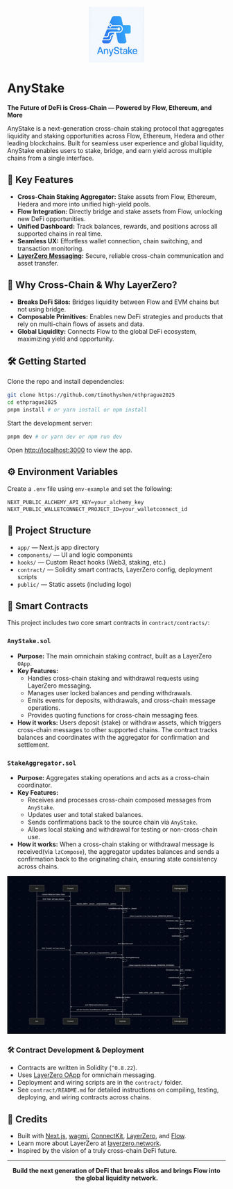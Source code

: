 <p align="center">
  <img src="public/logo.png" alt="AnyStake Logo" width="128"/>
</p>

# AnyStake

**The Future of DeFi is Cross-Chain — Powered by Flow, Ethereum, and More**

AnyStake is a next-generation cross-chain staking protocol that aggregates liquidity and staking opportunities across Flow, Ethereum, Hedera and other leading blockchains. Built for seamless user experience and global liquidity, AnyStake enables users to stake, bridge, and earn yield across multiple chains from a single interface.

## 🚀 Key Features
- **Cross-Chain Staking Aggregator:** Stake assets from Flow, Ethereum, Hedera and more into unified high-yield pools.
- **Flow Integration:** Directly bridge and stake assets from Flow, unlocking new DeFi opportunities.
- **Unified Dashboard:** Track balances, rewards, and positions across all supported chains in real time.
- **Seamless UX:** Effortless wallet connection, chain switching, and transaction monitoring.
- **[LayerZero Messaging](https://layerzero.network/):** Secure, reliable cross-chain communication and asset transfer.

## 🌉 Why Cross-Chain & Why LayerZero?
- **Breaks DeFi Silos:** Bridges liquidity between Flow and EVM chains but not using bridge.
- **Composable Primitives:** Enables new DeFi strategies and products that rely on multi-chain flows of assets and data.
- **Global Liquidity:** Connects Flow to the global DeFi ecosystem, maximizing yield and opportunity.

## 🛠️ Getting Started

Clone the repo and install dependencies:

```bash
git clone https://github.com/timothyshen/ethprague2025
cd ethprague2025
pnpm install # or yarn install or npm install
```

Start the development server:

```bash
pnpm dev # or yarn dev or npm run dev
```

Open [http://localhost:3000](http://localhost:3000) to view the app.

## ⚙️ Environment Variables

Create a `.env` file using  `env-example` and set the following:

```
NEXT_PUBLIC_ALCHEMY_API_KEY=your_alchemy_key
NEXT_PUBLIC_WALLETCONNECT_PROJECT_ID=your_walletconnect_id
```

## 📝 Project Structure
- `app/` — Next.js app directory
- `components/` — UI and logic components
- `hooks/` — Custom React hooks (Web3, staking, etc.)
- `contract/` — Solidity smart contracts, LayerZero config, deployment scripts
- `public/` — Static assets (including logo)

## 📜 Smart Contracts

This project includes two core smart contracts in `contract/contracts/`:

### `AnyStake.sol`
- **Purpose:** The main omnichain staking contract, built as a LayerZero `OApp`.
- **Key Features:**
  - Handles cross-chain staking and withdrawal requests using LayerZero messaging.
  - Manages user locked balances and pending withdrawals.
  - Emits events for deposits, withdrawals, and cross-chain message operations.
  - Provides quoting functions for cross-chain messaging fees.
- **How it works:** Users deposit (stake) or withdraw assets, which triggers cross-chain messages to other supported chains. The contract tracks balances and coordinates with the aggregator for confirmation and settlement.

### `StakeAggregator.sol`
- **Purpose:** Aggregates staking operations and acts as a cross-chain coordinator.
- **Key Features:**
  - Receives and processes cross-chain composed messages from `AnyStake`.
  - Updates user and total staked balances.
  - Sends confirmations back to the source chain via `AnyStake`.
  - Allows local staking and withdrawal for testing or non-cross-chain use.
- **How it works:** When a cross-chain staking or withdrawal message is received(via `lzCompose`), the aggregator updates balances and sends a confirmation back to the originating chain, ensuring state consistency across chains.

<p align="center">
  <img src="assets/arch.png" alt="AnyStake Architecture" width="600"/>
</p>

### 🛠️ Contract Development & Deployment

- Contracts are written in Solidity (`^0.8.22`).
- Uses [LayerZero OApp](https://docs.layerzero.network/contracts/oapp) for omnichain messaging.
- Deployment and wiring scripts are in the `contract/` folder.
- See `contract/README.md` for detailed instructions on compiling, testing, deploying, and wiring contracts across chains.

## 🤝 Credits
- Built with [Next.js](https://nextjs.org/), [wagmi](https://wagmi.sh/), [ConnectKit](https://connectkit.dev/), [LayerZero](https://layerzero.network/), and [Flow](https://www.flow.com/).
- Learn more about LayerZero at [layerzero.network](https://layerzero.network/).
- Inspired by the vision of a truly cross-chain DeFi future.

---


<p align="center">
  <b>Build the next generation of DeFi that breaks silos and brings Flow into the global liquidity network.</b>
</p>


